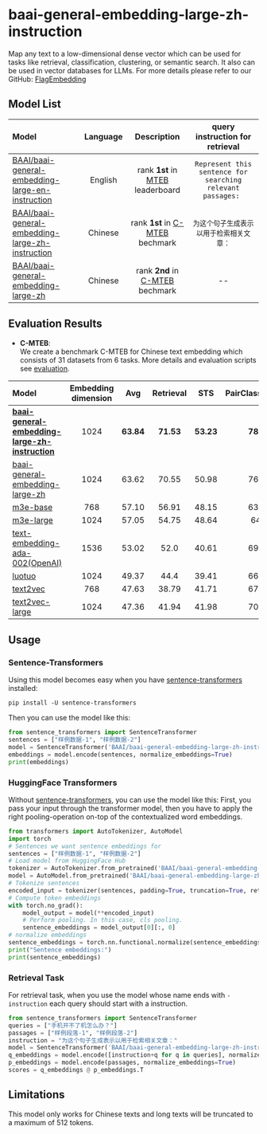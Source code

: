 # baai-general-embedding-large-zh-instruction


Map any text to a low-dimensional dense vector which can be used for tasks like retrieval, classification,  clustering, or semantic search.
It also can be used in vector databases for  LLMs.
For more details please refer to our GitHub: [FlagEmbedding](https://github.com/FlagOpen/FlagEmbedding)


## Model List
|              Model              | Language | Description | query instruction for retrieval |
|:-------------------------------|:--------:| :--------:| :--------:|
|  [BAAI/baai-general-embedding-large-en-instruction](https://huggingface.co/BAAI/baai-general-embedding-large-en-instruction) |   English |  rank **1st** in [MTEB](https://huggingface.co/spaces/mteb/leaderboard) leaderboard | `Represent this sentence for searching relevant passages: `  |
|  [BAAI/baai-general-embedding-large-zh-instruction](https://huggingface.co/BAAI/baai-general-embedding-large-zh-instruction) |   Chinese | rank **1st** in [C-MTEB]() bechmark | `为这个句子生成表示以用于检索相关文章：`  |
|  [BAAI/baai-general-embedding-large-zh](https://huggingface.co/BAAI/baai-general-embedding-large-zh) |   Chinese | rank **2nd** in [C-MTEB]() bechmark | --  |


## Evaluation Results  

- **C-MTEB**:  
We create a benchmark C-MTEB for Chinese text embedding which consists of  31 datasets from 6 tasks. 
More details and evaluation scripts see [evaluation](evaluation/README.md).   
 
| Model | Embedding dimension | Avg | Retrieval | STS | PairClassification | Classification | Reranking | Clustering |
|:-------------------------------|:--------:|:--------:|:--------:|:--------:|:--------:|:--------:|:--------:|:--------:|
| [**baai-general-embedding-large-zh-instruction**](https://huggingface.co/BAAI/baai-general-embedding-large-zh-instruction) | 1024 | **63.84** | **71.53** | **53.23** | **78.94** | 72.26 | 62.33 | 48.39 |  
| [baai-general-embedding-large-zh](https://huggingface.co/BAAI/baai-general-embedding-large-zh) | 1024 | 63.62 | 70.55 | 50.98 | 76.77 | **72.49** | **65.63** | **50.01** |   
| [m3e-base](https://huggingface.co/moka-ai/m3e-base) | 768 | 57.10 |56.91 | 48.15 | 63.99 | 70.28 | 59.34 | 47.68 |  
| [m3e-large](https://huggingface.co/moka-ai/m3e-large) | 1024 |  57.05 |54.75 | 48.64 | 64.3 | 71.22 | 59.66 | 48.88 |  
| [text-embedding-ada-002(OpenAI)](https://platform.openai.com/docs/guides/embeddings/what-are-embeddings) | 1536 |  53.02 | 52.0 | 40.61 | 69.56 | 67.38 | 54.28 | 45.68 |  
| [luotuo](https://huggingface.co/silk-road/luotuo-bert-medium) | 1024 | 49.37 |  44.4 | 39.41 | 66.62 | 65.29 | 49.25 | 44.39 | 
| [text2vec](https://huggingface.co/shibing624/text2vec-base-chinese) | 768 |  47.63 | 38.79 | 41.71 | 67.41 | 65.18 | 49.45 | 37.66 |  
| [text2vec-large](https://huggingface.co/GanymedeNil/text2vec-large-chinese) | 1024 | 47.36 | 41.94 | 41.98 | 70.86 | 63.42 | 49.16 | 30.02 |  
 


## Usage 

### Sentence-Transformers

Using this model becomes easy when you have [sentence-transformers](https://www.SBERT.net) installed:

```
pip install -U sentence-transformers
```

Then you can use the model like this:

```python
from sentence_transformers import SentenceTransformer
sentences = ["样例数据-1", "样例数据-2"]
model = SentenceTransformer('BAAI/baai-general-embedding-large-zh-instruction')
embeddings = model.encode(sentences, normalize_embeddings=True)
print(embeddings)
```


### HuggingFace Transformers
Without [sentence-transformers](https://www.SBERT.net), you can use the model like this: First, you pass your input through the transformer model, then you have to apply the right pooling-operation on-top of the contextualized word embeddings.

```python
from transformers import AutoTokenizer, AutoModel
import torch
# Sentences we want sentence embeddings for
sentences = ["样例数据-1", "样例数据-2"]
# Load model from HuggingFace Hub
tokenizer = AutoTokenizer.from_pretrained('BAAI/baai-general-embedding-large-zh-instruction')
model = AutoModel.from_pretrained('BAAI/baai-general-embedding-large-zh-instruction')
# Tokenize sentences
encoded_input = tokenizer(sentences, padding=True, truncation=True, return_tensors='pt')
# Compute token embeddings
with torch.no_grad():
    model_output = model(**encoded_input)
    # Perform pooling. In this case, cls pooling.
    sentence_embeddings = model_output[0][:, 0]
# normalize embeddings
sentence_embeddings = torch.nn.functional.normalize(sentence_embeddings, p=2, dim=1)
print("Sentence embeddings:")
print(sentence_embeddings)
```


### Retrieval Task
For retrieval task, when you use the model whose name ends with `-instruction`
each query should start with a instruction. 
```python
from sentence_transformers import SentenceTransformer
queries = ["手机开不了机怎么办？"]
passages = ["样例段落-1", "样例段落-2"]
instruction = "为这个句子生成表示以用于检索相关文章："
model = SentenceTransformer('BAAI/baai-general-embedding-large-zh-instruction')
q_embeddings = model.encode([instruction+q for q in queries], normalize_embeddings=True)
p_embeddings = model.encode(passages, normalize_embeddings=True)
scores = q_embeddings @ p_embeddings.T
```

## Limitations
This model only works for Chinese texts and long texts will be truncated to a maximum of 512 tokens.

